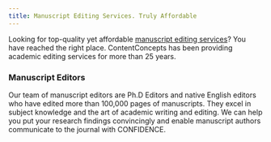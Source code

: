 ```yaml
---
title: Manuscript Editing Services. Truly Affordable
---
```

Looking for top-quality yet affordable [manuscript editing services](https://contentconcepts.in/services/academic_editing/manuscript_editing)? You have reached the right place. ContentConcepts has been providing academic editing services for more than 25 years. 

### Manuscript Editors

Our team of manuscript editors are Ph.D Editors and native English editors who have edited more than 100,000 pages of manuscripts. They excel in subject knowledge and the art of academic writing and editing. We can help you put your research findings convincingly and enable manuscript authors communicate to the journal with CONFIDENCE.